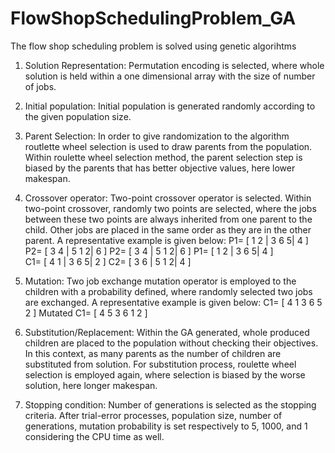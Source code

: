 # FlowShopSchedulingProblem_GA
The flow shop scheduling problem is solved using genetic algorihtms

1)	Solution Representation: Permutation encoding is selected, where whole solution is held within a one dimensional array with the size of number of jobs.

2)	Initial population: Initial population is generated randomly according to the given population size. 

3)	Parent Selection: In order to give randomization to the algorithm routlette wheel selection is used to draw parents from the population. Within roulette wheel selection method, the parent selection step is biased by the parents that has better objective values, here lower makespan. 

4)	Crossover operator: Two-point crossover operator is selected. Within two-point crossover, randomly two points are selected, where the jobs between these two points are always inherited from one parent to the child. Other jobs are placed in the same order as they are in the other parent. A representative example is given below:
P1= [ 1 2 | 3 6 5| 4 ]            P2= [ 3 4 | 5 1 2| 6 ] 
P2= [ 3 4 | 5 1 2| 6 ]            P1= [ 1 2 | 3 6 5| 4 ]            
C1= [ 4 1 | 3 6 5| 2 ]            C2= [ 3 6 | 5 1 2| 4 ]

5)	Mutation: Two job exchange mutation operator is employed to the children with a probability defined, where randomly selected two jobs are exchanged. A representative example is given below:
C1= [ 4 1 3 6 5 2 ]            Mutated C1= [ 4 5 3 6 1 2 ]

6)	Substitution/Replacement: Within the GA generated, whole produced children are placed to the population without checking their objectives. In this context, as many parents as the number of children are substituted from solution. For substitution process, roulette wheel selection is employed again, where selection is biased by the worse solution, here longer makespan. 

7)	Stopping condition: Number of generations is selected as the stopping criteria. 
After trial-error processes, population size, number of generations, mutation probability is set respectively to 5, 1000, and 1 considering the CPU time as well. 
